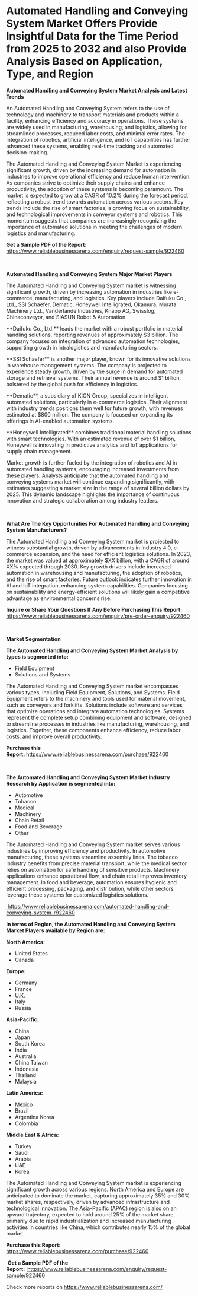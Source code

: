 <p><h1>Automated Handling and Conveying System Market Offers Provide Insightful Data for the Time Period from 2025 to 2032 and also Provide Analysis Based on Application, Type, and Region</h1></p><p><strong>Automated Handling and Conveying System Market Analysis and Latest Trends</strong></p>
<p><p>An Automated Handling and Conveying System refers to the use of technology and machinery to transport materials and products within a facility, enhancing efficiency and accuracy in operations. These systems are widely used in manufacturing, warehousing, and logistics, allowing for streamlined processes, reduced labor costs, and minimal error rates. The integration of robotics, artificial intelligence, and IoT capabilities has further advanced these systems, enabling real-time tracking and automated decision-making.</p><p>The Automated Handling and Conveying System Market is experiencing significant growth, driven by the increasing demand for automation in industries to improve operational efficiency and reduce human intervention. As companies strive to optimize their supply chains and enhance productivity, the adoption of these systems is becoming paramount. The market is expected to grow at a CAGR of 10.2% during the forecast period, reflecting a robust trend towards automation across various sectors. Key trends include the rise of smart factories, a growing focus on sustainability, and technological improvements in conveyor systems and robotics. This momentum suggests that companies are increasingly recognizing the importance of automated solutions in meeting the challenges of modern logistics and manufacturing.</p></p>
<p><strong>Get a Sample PDF of the Report:&nbsp;</strong> <a href="https://www.reliablebusinessarena.com/enquiry/request-sample/922460?utm_campaign=2518&utm_medium=2&utm_source=Github&utm_content=ia&utm_term=07032025&utm_id=automated-handling-and-conveying-system">https://www.reliablebusinessarena.com/enquiry/request-sample/922460</a></p>
<p>&nbsp;</p>
<p><strong>Automated Handling and Conveying System Major Market Players</strong></p>
<p><p>The Automated Handling and Conveying System market is witnessing significant growth, driven by increasing automation in industries like e-commerce, manufacturing, and logistics. Key players include Daifuku Co., Ltd., SSI Schaefer, Dematic, Honeywell Intelligrated, Okamura, Murata Machinery Ltd., Vanderlande Industries, Knapp AG, Swisslog, Chinaconveyor, and SIASUN Robot & Automation.</p><p>**Daifuku Co., Ltd.** leads the market with a robust portfolio in material handling solutions, reporting revenues of approximately $3 billion. The company focuses on integration of advanced automation technologies, supporting growth in intralogistics and manufacturing sectors.</p><p>**SSI Schaefer** is another major player, known for its innovative solutions in warehouse management systems. The company is projected to experience steady growth, driven by the surge in demand for automated storage and retrieval systems. Their annual revenue is around $1 billion, bolstered by the global push for efficiency in logistics.</p><p>**Dematic**, a subsidiary of KION Group, specializes in intelligent automated solutions, particularly in e-commerce logistics. Their alignment with industry trends positions them well for future growth, with revenues estimated at $800 million. The company is focused on expanding its offerings in AI-enabled automation systems.</p><p>**Honeywell Intelligrated** combines traditional material handling solutions with smart technologies. With an estimated revenue of over $1 billion, Honeywell is innovating in predictive analytics and IoT applications for supply chain management.</p><p>Market growth is further fueled by the integration of robotics and AI in automated handling systems, encouraging increased investments from these players. Analysts anticipate that the automated handling and conveying systems market will continue expanding significantly, with estimates suggesting a market size in the range of several billion dollars by 2025. This dynamic landscape highlights the importance of continuous innovation and strategic collaboration among industry leaders.</p></p>
<p>&nbsp;</p>
<p><strong>What Are The Key Opportunities For Automated Handling and Conveying System Manufacturers?</strong></p>
<p><p>The Automated Handling and Conveying System market is projected to witness substantial growth, driven by advancements in Industry 4.0, e-commerce expansion, and the need for efficient logistics solutions. In 2023, the market was valued at approximately $XX billion, with a CAGR of around XX% expected through 2030. Key growth drivers include increased automation in warehousing and manufacturing, the adoption of robotics, and the rise of smart factories. Future outlook indicates further innovation in AI and IoT integration, enhancing system capabilities. Companies focusing on sustainability and energy-efficient solutions will likely gain a competitive advantage as environmental concerns rise.</p></p>
<p><strong>Inquire or Share Your Questions If Any Before Purchasing This Report:</strong> <a href="https://www.reliablebusinessarena.com/enquiry/pre-order-enquiry/922460?utm_campaign=2518&utm_medium=2&utm_source=Github&utm_content=ia&utm_term=07032025&utm_id=automated-handling-and-conveying-system">https://www.reliablebusinessarena.com/enquiry/pre-order-enquiry/922460</a></p>
<p>&nbsp;</p>
<p><strong>Market Segmentation</strong></p>
<p><strong>The Automated Handling and Conveying System Market Analysis by types is segmented into:</strong></p>
<p><ul><li>Field Equipment</li><li>Solutions and Systems</li></ul></p>
<p><p>The Automated Handling and Conveying System market encompasses various types, including Field Equipment, Solutions, and Systems. Field Equipment refers to the machinery and tools used for material movement, such as conveyors and forklifts. Solutions include software and services that optimize operations and integrate automation technologies. Systems represent the complete setup combining equipment and software, designed to streamline processes in industries like manufacturing, warehousing, and logistics. Together, these components enhance efficiency, reduce labor costs, and improve overall productivity.</p></p>
<p><strong>Purchase this Report:&nbsp;</strong><a href="https://www.reliablebusinessarena.com/purchase/922460?utm_campaign=2518&utm_medium=2&utm_source=Github&utm_content=ia&utm_term=07032025&utm_id=automated-handling-and-conveying-system">https://www.reliablebusinessarena.com/purchase/922460</a></p>
<p>&nbsp;</p>
<p><strong>The Automated Handling and Conveying System Market Industry Research by Application is segmented into:</strong></p>
<p><ul><li>Automotive</li><li>Tobacco</li><li>Medical</li><li>Machinery</li><li>Chain Retail</li><li>Food and Beverage</li><li>Other</li></ul></p>
<p><p>The Automated Handling and Conveying System market serves various industries by improving efficiency and productivity. In automotive manufacturing, these systems streamline assembly lines. The tobacco industry benefits from precise material transport, while the medical sector relies on automation for safe handling of sensitive products. Machinery applications enhance operational flow, and chain retail improves inventory management. In food and beverage, automation ensures hygienic and efficient processing, packaging, and distribution, while other sectors leverage these systems for customized logistics solutions.</p></p>
<p><a href="https://www.reliablebusinessarena.com/automated-handling-and-conveying-system-r922460?utm_campaign=2518&utm_medium=2&utm_source=Github&utm_content=ia&utm_term=07032025&utm_id=automated-handling-and-conveying-system">&nbsp;https://www.reliablebusinessarena.com/automated-handling-and-conveying-system-r922460</a></p>
<p><strong>In terms of Region, the Automated Handling and Conveying System Market Players available by Region are:</strong></p>
<p>
    <p> <strong> North America: </strong>
        <ul>
            <li>United States</li>
            <li>Canada</li>
        </ul>
        </p> 
    <p> <strong> Europe: </strong>
        <ul>
            <li>Germany</li>
            <li>France</li>
            <li>U.K.</li>
            <li>Italy</li>
            <li>Russia</li>
        </ul>
        </p> 
    <p> <strong> Asia-Pacific: </strong>
        <ul>
            <li>China</li>
            <li>Japan</li>
            <li>South Korea</li>
            <li>India</li>
            <li>Australia</li>
            <li>China Taiwan</li>
            <li>Indonesia</li>
            <li>Thailand</li>
            <li>Malaysia</li>
        </ul>
        </p> 
    <p> <strong> Latin America: </strong>
        <ul>
            <li>Mexico</li>
            <li>Brazil</li>
            <li>Argentina Korea</li>
            <li>Colombia</li>
        </ul>
        </p> 
    <p> <strong> Middle East & Africa: </strong>
        <ul>
            <li>Turkey</li>
            <li>Saudi</li>
            <li>Arabia</li>
            <li>UAE</li>
            <li>Korea</li>
        </ul>
    </p>
    </p>
<p><p>The Automated Handling and Conveying System market is experiencing significant growth across various regions. North America and Europe are anticipated to dominate the market, capturing approximately 35% and 30% market shares, respectively, driven by advanced infrastructure and technological innovation. The Asia-Pacific (APAC) region is also on an upward trajectory, expected to hold around 25% of the market share, primarily due to rapid industrialization and increased manufacturing activities in countries like China, which contributes nearly 15% of the global market.</p></p>
<p><strong>Purchase this Report: </strong><a href="https://www.reliablebusinessarena.com/purchase/922460?utm_campaign=2518&utm_medium=2&utm_source=Github&utm_content=ia&utm_term=07032025&utm_id=automated-handling-and-conveying-system">https://www.reliablebusinessarena.com/purchase/922460</a></p>
<p>&nbsp;<strong>Get a Sample PDF of the Report:&nbsp;&nbsp;</strong><a href="https://www.reliablebusinessarena.com/enquiry/request-sample/922460?utm_campaign=2518&utm_medium=2&utm_source=Github&utm_content=ia&utm_term=07032025&utm_id=automated-handling-and-conveying-system">https://www.reliablebusinessarena.com/enquiry/request-sample/922460</a></p>
<p><strong></strong></p>
<p>Check more reports on <a href="https://www.reliablebusinessarena.com/?utm_campaign=2518&utm_medium=2&utm_source=Github&utm_content=ia&utm_term=07032025&utm_id=automated-handling-and-conveying-system">https://www.reliablebusinessarena.com/</a></p>